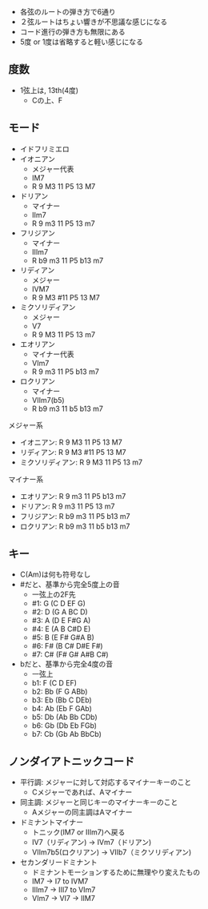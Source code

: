 * 各弦のルートの弾き方で6通り
* ２弦ルートはちょい響きが不思議な感じになる
* コード進行の弾き方も無限にある
* 5度 or 1度は省略すると軽い感じになる

## 度数
* 1弦上は, 13th(4度)
    * Cの上、F

## モード
* イドフリミエロ
* イオニアン
    * メジャー代表
    * IM7
    * R 9 M3 11 P5 13 M7
* ドリアン
    * マイナー
    * IIm7
    * R 9 m3 11 P5 13 m7
* フリジアン
    * マイナー
    * IIIm7
    * R b9 m3 11 P5 b13 m7
* リディアン
    * メジャー
    * IVM7
    * R 9 M3 #11 P5 13 M7
* ミクソリディアン
    * メジャー
    * V7
    * R 9 M3 11 P5 13 m7
* エオリアン 
    * マイナー代表
    * VIm7
    * R 9 m3 11 P5 b13 m7
* ロクリアン
    * マイナー
    * VIIm7(b5)
    * R b9 m3 11 b5 b13 m7

メジャー系
* イオニアン: R 9 M3 11 P5 13 M7
* リディアン: R 9 M3 #11 P5 13 M7
* ミクソリディアン: R 9 M3 11 P5 13 m7

マイナー系
* エオリアン: R 9 m3 11 P5 b13 m7
* ドリアン: R 9 m3 11 P5 13 m7
* フリジアン: R b9 m3 11 P5 b13 m7
* ロクリアン: R b9 m3 11 b5 b13 m7

## キー
* C(Am)は何も符号なし
* #だと、基準から完全5度上の音
    * 一弦上の2F先
    * #1: G  (C D EF G)
    * #2: D  (G A BC D)
    * #3: A  (D E F#G A)
    * #4: E  (A B C#D E)
    * #5: B  (E F# G#A B)
    * #6: F# (B C# D#E F#)
    * #7: C# (F# G# A#B C#)
* bだと、基準から完全4度の音
    * 一弦上
    * b1: F  (C D EF)
    * b2: Bb (F G ABb)
    * b3: Eb (Bb C DEb)
    * b4: Ab (Eb F GAb)
    * b5: Db (Ab Bb CDb)
    * b6: Gb (Db Eb FGb)
    * b7: Cb (Gb Ab BbCb)


## ノンダイアトニックコード
* 平行調: メジャーに対して対応するマイナーキーのこと
    * Cメジャーであれば、Aマイナー
* 同主調: メジャーと同じキーのマイナーキーのこと
    * Aメジャーの同主調はAマイナー
* ドミナントマイナー
    * トニック(IM7 or IIIm7)へ戻る
    * IV7（リディアン) -> IVm7（ドリアン)
    * VIIm7b5(ロクリアン) -> VIIb7（ミクソリディアン)
* セカンダリードミナント
    * ドミナントモーションするために無理やり変えたもの
    * IM7 -> I7 to IVM7
    * IIIm7 -> III7 to VIm7
    * VIm7 -> VI7 -> IIM7